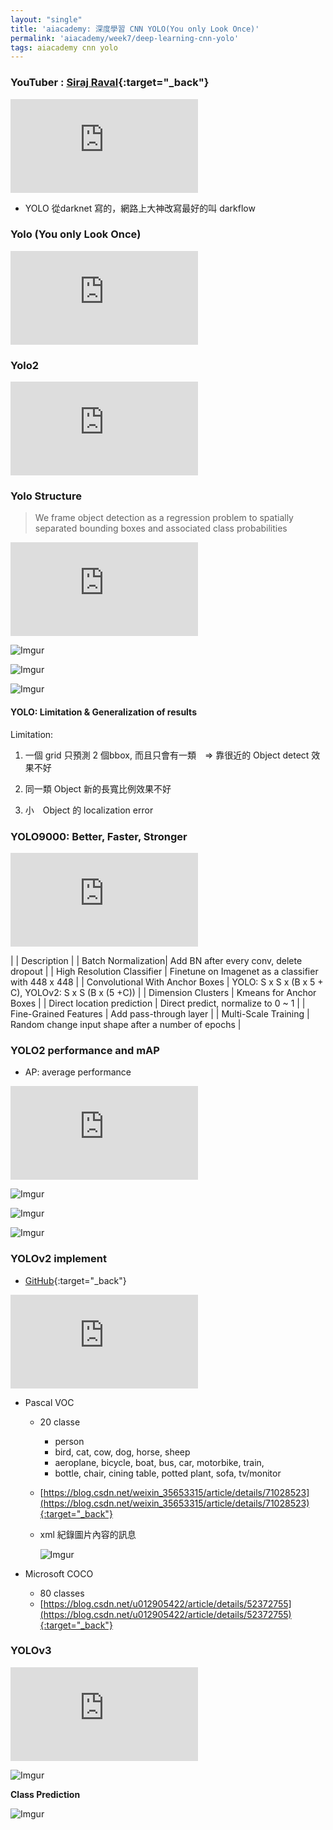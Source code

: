 ```yaml
---
layout: "single"
title: 'aiacademy: 深度學習 CNN YOLO(You only Look Once)'
permalink: 'aiacademy/week7/deep-learning-cnn-yolo'
tags: aiacademy cnn yolo
---
```


### YouTuber : [Siraj Raval](https://www.youtube.com/channel/UCWN3xxRkmTPmbKwht9FuE5A){:target="_back"}

<iframe  src="https://www.youtube.com/embed/4eIBisqx9_g" frameborder="0" allow="accelerometer; autoplay; encrypted-media; gyroscope; picture-in-picture" allowfullscreen></iframe>

- YOLO 從darknet 寫的，網路上大神改寫最好的叫 darkflow

### Yolo (You only Look Once)

<iframe src="https://www.youtube.com/embed/pzzQ9rrVPvM" frameborder="0" allow="accelerometer; autoplay; encrypted-media; gyroscope; picture-in-picture" allowfullscreen></iframe>

### Yolo2

<iframe src="https://www.youtube.com/embed/VOC3huqHrss" frameborder="0" allow="accelerometer; autoplay; encrypted-media; gyroscope; picture-in-picture" allowfullscreen></iframe>


### Yolo Structure

> We frame object detection as a regression problem to spatially separated bounding boxes and associated class probabilities

<iframe src="https://www.youtube.com/embed/2mzJb-d8Q-8" frameborder="0" allow="accelerometer; autoplay; encrypted-media; gyroscope; picture-in-picture" allowfullscreen></iframe>

![Imgur](https://i.imgur.com/C2nmF1q.jpg)

![Imgur](https://i.imgur.com/9BLR8lx.jpg)

![Imgur](https://i.imgur.com/b92JqCZ.jpg)


#### YOLO: Limitation & Generalization of results

Limitation:

   1. 一個 grid 只預測 2 個bbox, 而且只會有一類　=> 靠很近的 Object detect 效果不好

   2. 同一類 Object 新的長寬比例效果不好

   3. 小　Object 的 localization error


### YOLO9000: Better, Faster, Stronger

<iframe src="https://www.youtube.com/embed/tYUQHy0z3eI" frameborder="0" allow="accelerometer; autoplay; encrypted-media; gyroscope; picture-in-picture" allowfullscreen></iframe>


| | Description |
| Batch Normalization| Add BN after every conv, delete dropout |
| High Resolution Classifier | Finetune on Imagenet as a classifier with 448 x 448 |
| Convolutional With Anchor Boxes | YOLO: S x S x (B x 5 + C), YOLOv2: S x S (B x (5 +C)) |
| Dimension Clusters | Kmeans for Anchor Boxes |
| Direct location prediction |  Direct predict, normalize to 0 ~ 1  |
| Fine-Grained Features | Add pass-through layer  |
| Multi-Scale Training |  Random change input shape after a number of epochs  |


### YOLO2 performance and mAP

   - AP: average performance

<iframe src="https://www.youtube.com/embed/tzS_btV_dbg" frameborder="0" allow="accelerometer; autoplay; encrypted-media; gyroscope; picture-in-picture" allowfullscreen></iframe>

![Imgur](https://i.imgur.com/hoH4XvE.jpg)

![Imgur](https://i.imgur.com/3zTJINb.jpg)

![Imgur](https://i.imgur.com/M9J8Lgt.jpg)

### YOLOv2 implement

- [GitHub](https://github.com/allanzelener/YAD2K){:target="_back"}

<iframe src="https://www.youtube.com/embed/FrAOhJrN00Q" frameborder="0" allow="accelerometer; autoplay; encrypted-media; gyroscope; picture-in-picture" allowfullscreen></iframe>

- Pascal VOC

   - 20 classe 
      - person
      - bird, cat, cow, dog, horse, sheep
      - aeroplane, bicycle, boat, bus, car, motorbike, train,
      - bottle, chair, cining table, potted plant, sofa, tv/monitor
   - [https://blog.csdn.net/weixin_35653315/article/details/71028523](https://blog.csdn.net/weixin_35653315/article/details/71028523){:target="_back"}

   - xml 紀錄圖片內容的訊息

      ![Imgur](https://i.imgur.com/AwLOC4w.jpg)

- Microsoft COCO

   - 80 classes 
   - [https://blog.csdn.net/u012905422/article/details/52372755](https://blog.csdn.net/u012905422/article/details/52372755){:target="_back"}


### YOLOv3 

<iframe src="https://www.youtube.com/embed/5h81c4PxBEQ" frameborder="0" allow="accelerometer; autoplay; encrypted-media; gyroscope; picture-in-picture" allowfullscreen></iframe>

![Imgur](https://i.imgur.com/mwzd3H7.jpg)


__Class Prediction__


![Imgur](https://i.imgur.com/npTEs6j.jpg)